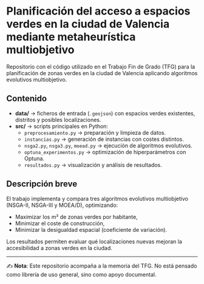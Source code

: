 # Planificación del acceso a espacios verdes en la ciudad de Valencia mediante metaheurística multiobjetivo

Repositorio con el código utilizado en el Trabajo Fin de Grado (TFG) para la planificación de zonas verdes en la ciudad de Valencia aplicando algoritmos evolutivos multiobjetivo.

## Contenido

- **data/** → ficheros de entrada (`.geojson`) con espacios verdes existentes, distritos y posibles localizaciones.  
- **src/** → scripts principales en Python:  
  - `preprocesamiento.py` → preparación y limpieza de datos.  
  - `instancias.py` → generación de instancias con costes distintos.  
  - `nsga2.py`, `nsga3.py`, `moead.py` → ejecución de algoritmos evolutivos.  
  - `optuna_experimentos.py` → optimización de hiperparámetros con Optuna.  
  - `resultados.py` → visualización y análisis de resultados.  

## Descripción breve

El trabajo implementa y compara tres algoritmos evolutivos multiobjetivo (NSGA-II, NSGA-III y MOEA/D), optimizando:  
- Maximizar los m² de zonas verdes por habitante,  
- Minimizar el coste de construcción,  
- Minimizar la desigualdad espacial (coeficiente de variación).  

Los resultados permiten evaluar qué localizaciones nuevas mejoran la accesibilidad a zonas verdes en la ciudad.

---

✍️ **Nota**: Este repositorio acompaña a la memoria del TFG. No está pensado como librería de uso general, sino como apoyo documental.

